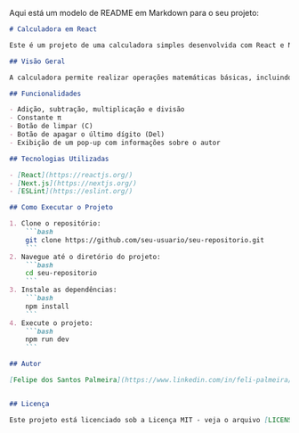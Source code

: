 Aqui está um modelo de README em Markdown para o seu projeto:

```markdown
# Calculadora em React

Este é um projeto de uma calculadora simples desenvolvida com React e Next.js. O projeto também utiliza ESLint para garantir a qualidade do código.

## Visão Geral

A calculadora permite realizar operações matemáticas básicas, incluindo adição, subtração, multiplicação e divisão. Também inclui a constante matemática π e funcionalidades adicionais como apagar o último dígito inserido e limpar a entrada atual.

## Funcionalidades

- Adição, subtração, multiplicação e divisão
- Constante π
- Botão de limpar (C)
- Botão de apagar o último dígito (Del)
- Exibição de um pop-up com informações sobre o autor

## Tecnologias Utilizadas

- [React](https://reactjs.org/)
- [Next.js](https://nextjs.org/)
- [ESLint](https://eslint.org/)

## Como Executar o Projeto

1. Clone o repositório:
    ```bash
    git clone https://github.com/seu-usuario/seu-repositorio.git
    ```
2. Navegue até o diretório do projeto:
    ```bash
    cd seu-repositorio
    ```
3. Instale as dependências:
    ```bash
    npm install
    ```
4. Execute o projeto:
    ```bash
    npm run dev
    ```

## Autor

[Felipe dos Santos Palmeira](https://www.linkedin.com/in/feli-palmeira/)


## Licença

Este projeto está licenciado sob a Licença MIT - veja o arquivo [LICENSE](LICENSE) para mais detalhes.
```